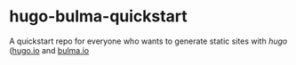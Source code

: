 # hugo-bulma-quickstart

A quickstart repo for everyone who wants to generate static sites with *hugo* ([hugo.io](https://www.hugo.io) and [bulma.io](https://www.bulma.io)
